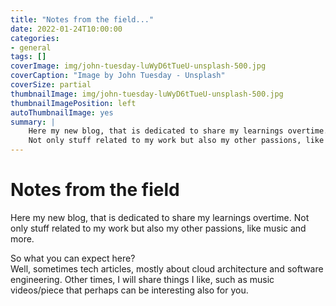 ```yaml
---
title: "Notes from the field..."
date: 2022-01-24T10:00:00
categories: 
- general
tags: []
coverImage: img/john-tuesday-luWyD6tTueU-unsplash-500.jpg
coverCaption: "Image by John Tuesday - Unsplash"
coverSize: partial
thumbnailImage: img/john-tuesday-luWyD6tTueU-unsplash-500.jpg
thumbnailImagePosition: left
autoThumbnailImage: yes
summary: |
    Here my new blog, that is dedicated to share my learnings overtime. 
    Not only stuff related to my work but also my other passions, like music and more. 
---
```


# Notes from the field

Here my new blog, that is dedicated to share my learnings overtime. 
Not only stuff related to my work but also my other passions, like music and more. 

So what you can expect here?   
Well, sometimes tech articles, mostly about cloud architecture and software engineering. Other times, I will share things I like, such as music videos/piece that perhaps can be interesting also for you.

